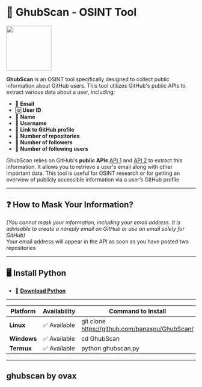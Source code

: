 # 🔎 GhubScan - OSINT Tool  
<img src="https://github.com/user-attachments/assets/157de8d0-a6e8-4385-a79c-890dbfe73960" width="120px" height="120">

**GhubScan** is an OSINT tool specifically designed to collect public information about GitHub users. This tool utilizes GitHub's public APIs to extract various data about a user, including: 

- 📧 **Email**
- 🆔 **User ID**
- 📝 **Name**
- 🔑 **Username**
- 🔗 **Link to GitHub profile**
- 📂 **Number of repositories**
- 👥 **Number of followers**
- 👤 **Number of following users**

GhubScan relies on GitHub's **public APIs** [API 1](https://api.github.com/users/banaxou/events/public) and [API 2](https://api.github.com/banaxou/exemple) to extract this information. It allows you to retrieve a user's email along with other important data. This tool is useful for OSINT research or for getting an overview of publicly accessible information via a user’s GitHub profile

---

## ❓ How to Mask Your Information?

*(You cannot mask your information, including your email address. It is advisable to create a noreply email on GitHub or use an email solely for GitHub)*  
Your email address will appear in the API as soon as you have posted two repositories

---

## 🖥️ Install Python  
- 🐍 **[Download Python](https://www.python.org/downloads/)**

---

| Platform      | Availability         | Command to Install                     |
|---------------|----------------------|----------------------------------------|
| **Linux**     | ✅ Available          |  git clone https://github.com/banaxou/GhubScan/ |                            
| **Windows**   | ✅ Available          | cd GhubScan                           |
| **Termux**    | ✅ Available          | python ghubscan.py                    |

---
## **ghubscan by ovax**
